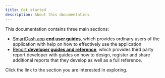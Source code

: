 ```yaml
---
title: Get started
description: About this documentation.
---
```


This documentation contains three main sections:

- [SmartDash.app **end user guides**](/user/), which provides ordinary users of the application with help on how to effectively use the application
- [Report **developer guides and reference**](/developer/), which provides third party report developer with guides on how to design, register and share additional reports that they develop as well as a full reference.

Click the link to the section you are interested in exploring.

##
